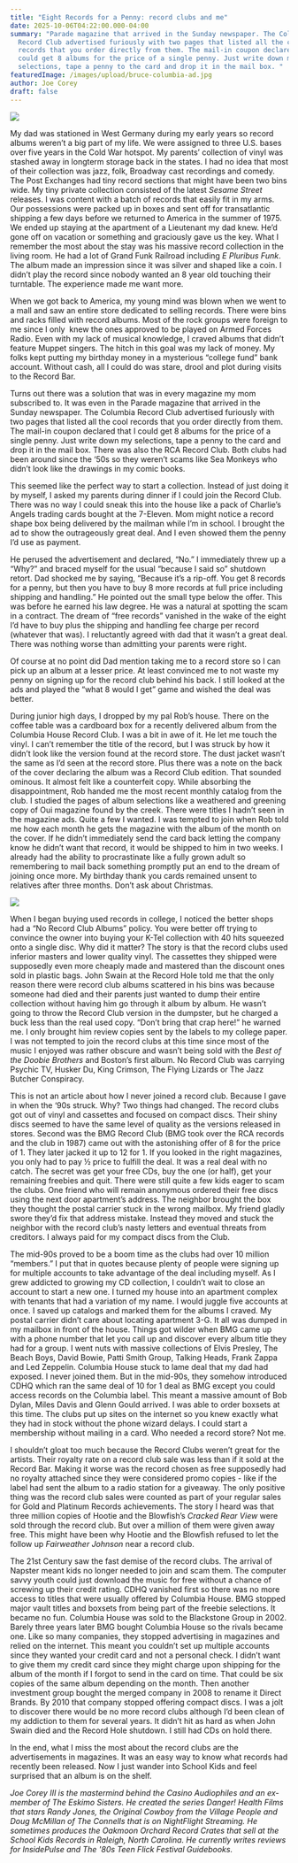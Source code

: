 ```yaml
---
title: "Eight Records for a Penny: record clubs and me"
date: 2025-10-06T04:22:00.000-04:00
summary: "Parade magazine that arrived in the Sunday newspaper. The Columbia
  Record Club advertised furiously with two pages that listed all the cool
  records that you order directly from them. The mail-in coupon declared that I
  could get 8 albums for the price of a single penny. Just write down my
  selections, tape a penny to the card and drop it in the mail box. "
featuredImage: /images/upload/bruce-columbia-ad.jpg
author: Joe Corey
draft: false
---
```

![](/images/upload/bruce-columbia-ad.jpg)

My dad was stationed in West Germany during my early years so record albums weren’t a big part of my life. We were assigned to three U.S. bases over five years in the Cold War hotspot. My parents’ collection of vinyl was stashed away in longterm storage back in the states. I had no idea that most of their collection was jazz, folk, Broadway cast recordings and comedy.  The Post Exchanges had tiny record sections that might have been two bins wide. My tiny private collection consisted of the latest *Sesame Street* releases. I was content with a batch of records that easily fit in my arms. Our possessions were packed up in boxes and sent off for transatlantic shipping a few days before we returned to America in the summer of 1975. We ended up staying at the apartment of a Lieutenant my dad knew. He’d gone off on vacation or something and graciously gave us the key. What I remember the most about the stay was his massive record collection in the living room. He had a lot of Grand Funk Railroad including *E Pluribus Funk*. The album made an impression since it was silver and shaped like a coin. I didn’t play the record since nobody wanted an 8 year old touching their turntable. The experience made me want more.

When we got back to America, my young mind was blown when we went to a mall and saw an entire store dedicated to selling records. There were bins and racks filled with record albums. Most of the rock groups were foreign to me since I only  knew the ones approved to be played on Armed Forces Radio. Even with my lack of musical knowledge, I craved albums that didn’t feature Muppet singers. The hitch in this goal was my lack of money. My folks kept putting my birthday money in a mysterious “college fund” bank account. Without cash, all I could do was stare, drool and plot during visits to the Record Bar.

Turns out there was a solution that was in every magazine my mom subscribed to. It was even in the Parade magazine that arrived in the Sunday newspaper. The Columbia Record Club advertised furiously with two pages that listed all the cool records that you order directly from them. The mail-in coupon declared that I could get 8 albums for the price of a single penny. Just write down my selections, tape a penny to the card and drop it in the mail box. There was also the RCA Record Club. Both clubs had been around since the ‘50s so they weren’t scams like Sea Monkeys who didn’t look like the drawings in my comic books.  

This seemed like the perfect way to start a collection. Instead of just doing it by myself, I asked my parents during dinner if I could join the Record Club. There was no way I could sneak this into the house like a pack of Charlie’s Angels trading cards bought at the 7-Eleven. Mom might notice a record shape box being delivered by the mailman while I’m in school. I brought the ad to show the outrageously great deal. And I even showed them the penny I’d use as payment. 

He perused the advertisement and declared, “No.” I immediately threw up a “Why?” and braced myself for the usual “because I said so” shutdown retort. Dad shocked me by saying, “Because it’s a rip-off. You get 8 records for a penny, but then you have to buy 8 more records at full price including shipping and handling.” He pointed out the small type below the offer. This was before he earned his law degree. He was a natural at spotting the scam in a contract. The dream of “free records” vanished in the wake of the eight I’d have to buy plus the shipping and handling fee charge per record (whatever that was). I reluctantly agreed with dad that it wasn’t a great deal. There was nothing worse than admitting your parents were right.

Of course at no point did Dad mention taking me to a record store so I can pick up an album at a lesser price. At least convinced me to not waste my penny on signing up for the record club behind his back. I still looked at the ads and played the “what 8 would I get” game and wished the deal was better.

During junior high days, I dropped by my pal Rob’s house. There on the coffee table was a cardboard box for a recently delivered album from the Columbia House Record Club. I was a bit in awe of it. He let me touch the vinyl. I can’t remember the title of the record, but I was struck by how it didn’t look like the version found at the record store. The dust jacket wasn’t the same as I’d seen at the record store. Plus there was a note on the back of the cover declaring the album was a Record Club edition. That sounded ominous. It almost felt like a counterfeit copy. While absorbing the disappointment, Rob handed me the most recent monthly catalog from the club. I studied the pages of album selections like a weathered and greening copy of Oui magazine found by the creek. There were titles I hadn’t seen in the magazine ads. Quite a few I wanted. I was tempted to join when Rob told me how each month he gets the magazine with the album of the month on the cover. If he didn’t immediately send the card back letting the company know he didn’t want that record, it would be shipped to him in two weeks. I already had the ability to procrastinate like a fully grown adult so remembering to mail back something promptly put an end to the dream of joining once more. My birthday thank you cards remained unsent to relatives after three months. Don’t ask about Christmas.

![](/images/upload/record-club-ad-4.jpeg)

When I began buying used records in college, I noticed the better shops had a “No Record Club Albums” policy. You were better off trying to convince the owner into buying your K-Tel collection with 40 hits squeezed onto a single disc. Why did it matter? The story is that the record clubs used inferior masters and lower quality vinyl. The cassettes they shipped were supposedly even more cheaply made and mastered than the discount ones sold in plastic bags. John Swain at the Record Hole told me that the only reason there were record club albums scattered in his bins was because someone had died and their parents just wanted to dump their entire collection without having him go through it album by album. He wasn’t going to throw the Record Club version in the dumpster, but he charged a buck less than the real used copy. “Don’t bring that crap here!” he warned me. I only brought him review copies sent by the labels to my college paper. I was not tempted to join the record clubs at this time since most of the music I enjoyed was rather obscure and wasn’t being sold with the *Best of the Doobie Brothers* and Boston’s first album. No Record Club was carrying Psychic TV, Husker Du, King Crimson, The Flying Lizards or The Jazz Butcher Conspiracy.

This is not an article about how I never joined a record club. Because I gave in when the ‘90s struck. Why? Two things had changed. The record clubs got out of vinyl and cassettes and focused on compact discs. Their shiny discs seemed to have the same level of quality as the versions released in stores. Second was the BMG Record Club (BMG took over the RCA records and the club in 1987) came out with the astonishing offer of 8 for the price of 1. They later jacked it up to 12 for 1. If you looked in the right magazines, you only had to pay ½ price to fulfill the deal. It was a real deal with no catch. The secret was get your free CDs, buy the one (or half), get your remaining freebies and quit. There were still quite a few kids eager to scam the clubs. One friend who will remain anonymous ordered their free discs using the next door apartment’s address. The neighbor brought the box they thought the postal carrier stuck in the wrong mailbox. My friend gladly swore they’d fix that address mistake. Instead they moved and stuck the neighbor with the record club’s nasty letters and eventual threats from creditors. I always paid for my compact discs from the Club. 

The mid-90s proved to be a boom time as the clubs had over 10 million “members.” I put that in quotes because plenty of people were signing up for multiple accounts to take advantage of the deal including myself. As I grew addicted to growing my CD collection, I couldn’t wait to close an account to start a new one. I turned my house into an apartment complex with tenants that had a variation of my name. I would juggle five accounts at once. I saved up catalogs and marked them for the albums I craved. My postal carrier didn’t care about locating apartment 3-G. It all was dumped in my mailbox in front of the house. Things got wilder when BMG came up with a phone number that let you call up and discover every album title they had for a group. I went nuts with massive collections of Elvis Presley, The Beach Boys, David Bowie, Patti Smith Group, Talking Heads, Frank Zappa and Led Zeppelin. Columbia House stuck to lame deal that my dad had exposed. I never joined them. But in the mid-90s, they somehow introduced CDHQ which ran the same deal of 10 for 1 deal as BMG except you could access records on the Columbia label. This meant a massive amount of Bob Dylan, Miles Davis and Glenn Gould arrived. I was able to order boxsets at this time. The clubs put up sites on the internet so you knew exactly what they had in stock without the phone wizard delays. I could start a membership without mailing in a card. Who needed a record store? Not me.

I shouldn’t gloat too much because the Record Clubs weren’t great for the artists. Their royalty rate on a record club sale was less than if it sold at the Record Bar. Making it worse was the record chosen as free supposedly had no royalty attached since they were considered promo copies - like if the label had sent the album to a radio station for a giveaway. The only positive thing was the record club sales were counted as part of your regular sales for Gold and Platinum Records achievements. The story I heard was that three million copies of Hootie and the Blowfish’s *Cracked Rear View* were sold through the record club. But over a million of them were given away free. This might have been why Hootie and the Blowfish refused to let the follow up *Fairweather Johnson* near a record club. 

The 21st Century saw the fast demise of the record clubs. The arrival of Napster meant kids no longer needed to join and scam them. The computer savvy youth could just download the music for free without a chance of screwing up their credit rating. CDHQ vanished first so there was no more access to titles that were usually offered by Columbia House. BMG stopped major vault titles and boxsets from being part of the freebie selections. It became no fun. Columbia House was sold to the Blackstone Group in 2002. Barely three years later BMG bought Columbia House so the rivals became one. Like so many companies, they stopped advertising in magazines and relied on the internet. This meant you couldn’t set up multiple accounts since they wanted your credit card and not a personal check. I didn’t want to give them my credit card since they might charge upon shipping for the album of the month if I forgot to send in the card on time. That could be six copies of the same album depending on the month. Then another investment group bought the merged company in 2008 to rename it Direct Brands. By 2010 that company stopped offering compact discs. I was a jolt to discover there would be no more record clubs although I’d been clean of my addiction to them for several years. It didn’t hit as hard as when John Swain died and the Record Hole shutdown. I still had CDs on hold there.

In the end, what I miss the most about the record clubs are the advertisements in magazines. It was an easy way to know what records had recently been released. Now I just wander into School Kids and feel surprised that an album is on the shelf. 

*Joe Corey III is the mastermind behind the Casino Audiophiles and an ex-member of The Eskimo Sisters. He created the series Danger! Health Films that stars Randy Jones, the Original Cowboy from the Village People and Doug McMillan of The Connells that is on NightFlight Streaming. He sometimes produces the Oakmoon Orchard Record Crates that sell at the School Kids Records in Raleigh, North Carolina. He currently writes reviews for InsidePulse and The '80s Teen Flick Festival Guidebooks.*
